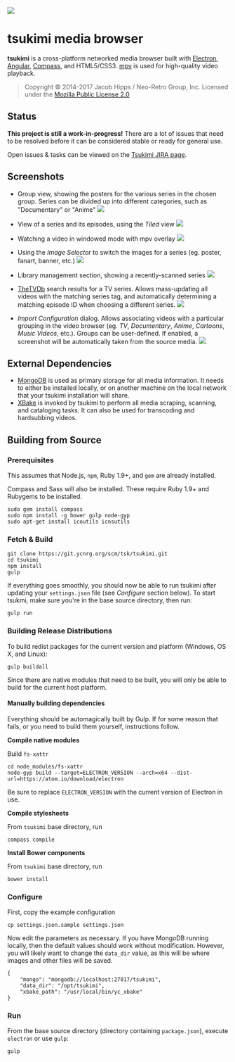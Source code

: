 
![](https://ycnrg.org/img/tsukimi_logo_v2_96.png)
# tsukimi media browser

__tsukimi__ is a cross-platform networked media browser built with [Electron](https://electron.atom.io/), [Angular](https://angularjs.org/), [Compass](http://compass-style.org/), and HTML5/CSS3. [mpv](https://mpv.io/) is used for high-quality video playback.

> Copyright © 2014-2017 Jacob Hipps / Neo-Retro Group, Inc.
> Licensed under the [Mozilla Public License 2.0](https://www.mozilla.org/en-US/MPL/2.0/)


## Status

__This project is still a work-in-progress!__ There are a lot of issues that need to be resolved before it can be considered stable or ready for general use.

Open issues & tasks can be viewed on the [Tsukimi JIRA page](https://jira.ycnrg.org/projects/TSK).

## Screenshots

- Group view, showing the posters for the various series in the chosen group. Series can be divided up into different categories, such as "Documentary" or "Anime"
![](https://ss.ycnrg.org/jotunn_20170925_033640.png)

- View of a series and its episodes, using the _Tiled_ view
![](https://ss.ycnrg.org/jotunn_20170925_033201.png)

- Watching a video in windowed mode with mpv overlay
![](https://ss.ycnrg.org/jotunn_20170925_035341.png)

- Using the _Image Selector_ to switch the images for a series (eg. poster, fanart, banner, etc.)
![](https://ss.ycnrg.org/jotunn_20170925_033409.png)

- Library management section, showing a recently-scanned series
![](https://ss.ycnrg.org/jotunn_20170218_204607.png)

- [TheTVDb](http://thetvdb.com/) search results for a TV series. Allows mass-updating all videos with the matching series tag, and automatically determining a matching episode ID when choosing a different series.
![](https://ss.ycnrg.org/jotunn_20170218_205715.png)

- _Import Configuration_ dialog. Allows associating videos with a particular grouping in the video browser (eg. _TV_, _Documentary_, _Anime_, _Cartoons_, _Music Videos_, etc.). Groups can be user-defined. If enabled, a screenshot will be automatically taken from the source media.
![](https://ss.ycnrg.org/jotunn_20170218_210051.png)


## External Dependencies

- [MongoDB](https://docs.mongodb.org/manual/installation/) is used as primary storage for all media information. It needs to either be installed locally, or on another machine on the local network that your tsukimi installation will share.
- [XBake](https://bitbucket.org/yellowcrescent/yc_xbake) is invoked by tsukimi to perform all media scraping, scanning, and cataloging tasks. It can also be used for transcoding and hardsubbing videos.

## Building from Source

### Prerequisites

This assumes that Node.js, `npm`, Ruby 1.9+, and `gem` are already installed.

Compass and Sass will also be installed. These require Ruby 1.9+ and Rubygems to be installed.

```
sudo gem install compass
sudo npm install -g bower gulp node-gyp
sudo apt-get install icoutils icnsutils
```

### Fetch & Build

```
git clone https://git.ycnrg.org/scm/tsk/tsukimi.git
cd tsukimi
npm install
gulp
```

If everything goes smoothly, you should now be able to run tsukimi after updating your `settings.json` file
(see _Configure_ section below). To start tsukmi, make sure you're in the base source directory, then run:

```
gulp run
```

### Building Release Distributions

To build redist packages for the current version and platform (Windows, OS X, and Linux):
```
gulp buildall
```

Since there are native modules that need to be built, you will only be able to build for the current host platform.

#### Manually building dependencies

Everything should be automagically built by Gulp. If for some reason that fails, or you
need to build them yourself, instructions follow.

__Compile native modules__

Build `fs-xattr`

```
cd node_modules/fs-xattr
node-gyp build --target=ELECTRON_VERSION --arch=x64 --dist-url=https://atom.io/download/electron
```

Be sure to replace `ELECTRON_VERSION` with the current version of Electron in use.

__Compile stylesheets__

From `tsukimi` base directory, run

```
compass compile
```

__Install Bower components__

From `tsukimi` base directory, run

```
bower install
```

### Configure

First, copy the example configuration

```
cp settings.json.sample settings.json
```

Now edit the parameters as necessary. If you have MongoDB running locally, then the default
values should work without modification. However, you will likely want to change the
`data_dir` value, as this will be where images and other files will be saved.

```
{
    "mongo": "mongodb://localhost:27017/tsukimi",
    "data_dir": "/opt/tsukimi",
    "xbake_path": "/usr/local/bin/yc_xbake"
}
```

### Run

From the base source directory (directory containing `package.json`), execute `electron` or use `gulp`:

```
gulp
```
